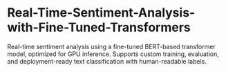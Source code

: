 # Real-Time-Sentiment-Analysis-with-Fine-Tuned-Transformers
Real-time sentiment analysis using a fine-tuned BERT-based transformer model, optimized for GPU inference. Supports custom training, evaluation, and deployment-ready text classification with human-readable labels.
